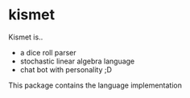 # kismet

Kismet is..
* a dice roll parser
* stochastic linear algebra language
* chat bot with personality ;D

This package contains the language implementation
